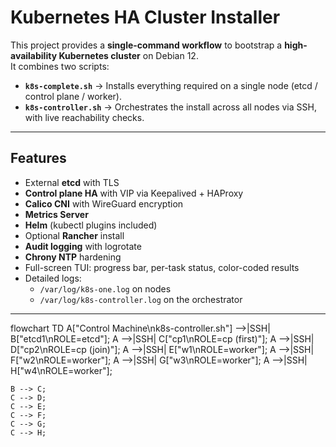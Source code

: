# Kubernetes HA Cluster Installer

This project provides a **single-command workflow** to bootstrap a **high-availability Kubernetes cluster** on Debian 12.  
It combines two scripts:

- **`k8s-complete.sh`** → Installs everything required on a single node (etcd / control plane / worker).
- **`k8s-controller.sh`** → Orchestrates the install across all nodes via SSH, with live reachability checks.

---

## Features

- External **etcd** with TLS
- **Control plane HA** with VIP via Keepalived + HAProxy
- **Calico CNI** with WireGuard encryption
- **Metrics Server**
- **Helm** (kubectl plugins included)
- Optional **Rancher** install
- **Audit logging** with logrotate
- **Chrony NTP** hardening
- Full-screen TUI: progress bar, per-task status, color-coded results
- Detailed logs:  
  - `/var/log/k8s-one.log` on nodes  
  - `/var/log/k8s-controller.log` on the orchestrator

---

flowchart TD
    A["Control Machine\nk8s-controller.sh"] -->|SSH| B["etcd1\nROLE=etcd"];
    A -->|SSH| C["cp1\nROLE=cp (first)"];
    A -->|SSH| D["cp2\nROLE=cp (join)"];
    A -->|SSH| E["w1\nROLE=worker"];
    A -->|SSH| F["w2\nROLE=worker"];
    A -->|SSH| G["w3\nROLE=worker"];
    A -->|SSH| H["w4\nROLE=worker"];

    B --> C;
    C --> D;
    C --> E;
    C --> F;
    C --> G;
    C --> H;
